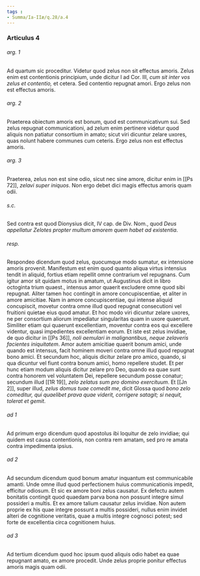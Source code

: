 ```yaml
---
tags : 
- Summa/Ia-IIæ/q.28/a.4
---
```


### Articulus 4

###### arg. 1
Ad quartum sic proceditur. Videtur quod zelus non sit effectus amoris. Zelus enim est contentionis principium, unde dicitur I ad Cor. III, *cum sit inter vos zelus et contentio,* et cetera. Sed contentio repugnat amori. Ergo zelus non est effectus amoris.

###### arg. 2
Praeterea obiectum amoris est bonum, quod est communicativum sui. Sed zelus repugnat communicationi, ad zelum enim pertinere videtur quod aliquis non patiatur consortium in amato; sicut viri dicuntur zelare uxores, quas nolunt habere communes cum ceteris. Ergo zelus non est effectus amoris.

###### arg. 3
Praeterea, zelus non est sine odio, sicut nec sine amore, dicitur enim in [[Ps 72]], *zelavi super iniquos*. Non ergo debet dici magis effectus amoris quam odii.

###### s.c.
Sed contra est quod Dionysius dicit, IV cap. de Div. Nom., quod *Deus appellatur Zelotes propter multum amorem quem habet ad existentia*.

###### resp.
Respondeo dicendum quod zelus, quocumque modo sumatur, ex intensione amoris provenit. Manifestum est enim quod quanto aliqua virtus intensius tendit in aliquid, fortius etiam repellit omne contrarium vel repugnans. Cum igitur amor sit quidam motus in amatum, ut Augustinus dicit in libro octoginta trium quaest., intensus amor quaerit excludere omne quod sibi repugnat. Aliter tamen hoc contingit in amore concupiscentiae, et aliter in amore amicitiae. Nam in amore concupiscentiae, qui intense aliquid concupiscit, movetur contra omne illud quod repugnat consecutioni vel fruitioni quietae eius quod amatur. Et hoc modo viri dicuntur zelare uxores, ne per consortium aliorum impediatur singularitas quam in uxore quaerunt. Similiter etiam qui quaerunt excellentiam, moventur contra eos qui excellere videntur, quasi impedientes excellentiam eorum. Et iste est zelus invidiae, de quo dicitur in [[Ps 36]], *noli aemulari in malignantibus, neque zelaveris facientes iniquitatem*. Amor autem amicitiae quaerit bonum amici, unde quando est intensus, facit hominem moveri contra omne illud quod repugnat bono amici. Et secundum hoc, aliquis dicitur zelare pro amico, quando, si qua dicuntur vel fiunt contra bonum amici, homo repellere studet. Et per hunc etiam modum aliquis dicitur zelare pro Deo, quando ea quae sunt contra honorem vel voluntatem Dei, repellere secundum posse conatur; secundum illud [[1R 19]], *zelo zelatus sum pro domino exercituum*. Et [[Jn 2]], super illud, *zelus domus tuae comedit me*, dicit Glossa quod *bono zelo comeditur, qui quaelibet prava quae viderit, corrigere satagit; si nequit, tolerat et gemit*.

###### ad 1
Ad primum ergo dicendum quod apostolus ibi loquitur de zelo invidiae; qui quidem est causa contentionis, non contra rem amatam, sed pro re amata contra impedimenta ipsius.

###### ad 2
Ad secundum dicendum quod bonum amatur inquantum est communicabile amanti. Unde omne illud quod perfectionem huius communicationis impedit, efficitur odiosum. Et sic ex amore boni zelus causatur. Ex defectu autem bonitatis contingit quod quaedam parva bona non possunt integre simul possideri a multis. Et ex amore talium causatur zelus invidiae. Non autem proprie ex his quae integre possunt a multis possideri, nullus enim invidet alteri de cognitione veritatis, quae a multis integre cognosci potest; sed forte de excellentia circa cognitionem huius.

###### ad 3
Ad tertium dicendum quod hoc ipsum quod aliquis odio habet ea quae repugnant amato, ex amore procedit. Unde zelus proprie ponitur effectus amoris magis quam odii.


